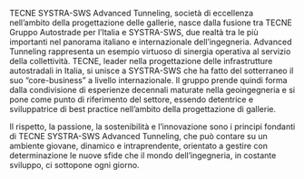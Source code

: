 TECNE SYSTRA-SWS Advanced Tunneling, società di eccellenza nell’ambito della progettazione delle gallerie, nasce dalla fusione tra TECNE Gruppo Autostrade per l’Italia e SYSTRA-SWS, due realtà tra le più importanti nel panorama italiano e internazionale dell’ingegneria.
Advanced Tunneling rappresenta un esempio virtuoso di sinergia operativa al servizio della collettività. TECNE, leader nella progettazione delle infrastrutture autostradali in Italia, si unisce a SYSTRA-SWS che ha fatto del sotterraneo il suo “core-business” a livello internazionale. Il gruppo prende quindi forma dalla condivisione di esperienze decennali maturate nella geoingegneria e si pone come punto di riferimento del settore, essendo detentrice e sviluppatrice di best practice nell’ambito della progettazione di gallerie.

Il rispetto, la passione, la sostenibilità e l’innovazione sono i principi fondanti di TECNE SYSTRA-SWS Advanced Tunneling, che può contare su un ambiente giovane, dinamico e intraprendente, orientato a gestire con determinazione le nuove sfide che il mondo dell’ingegneria, in costante sviluppo, ci sottopone ogni giorno.

